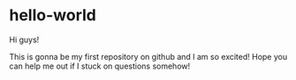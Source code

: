# hello-world
Hi guys!

This is gonna be my first repository on github and I am so excited!
Hope you can help me out if I stuck on questions somehow!

